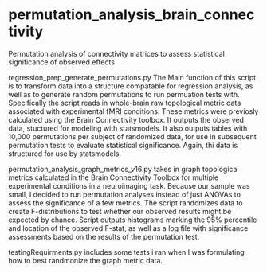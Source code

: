 # permutation_analysis_brain_connectivity
Permutation analysis of connectivity matrices to assess statistical significance of observed effects

regression_prep_generate_permutations.py
The Main function of this script is to transform data into a structure compatable for regression analysis, as well as to generate random permutations to run permuation tests with. Specifically the script reads in whole-brain raw topological metric data associated with experimental fMRI conditions. These metrics were previosly calculated using the Brain Connectivity toolbox.
It outputs the observed data, stuctured for modeling with statsmodels.
It also outputs tables with 10,000 permutations per subject of randomized data, for use in subsequent permutation tests to evaluate statistical significance. Again, thi data is structured for use by statsmodels.

permutation_analysis_graph_metrics_v16.py takes in graph topological metrics calculated in the Brain Connectivity Toolbox for multiple experimental conditions in a neuroimaging task. 
Because our sample was small, I decided to run permutation analyses instead of just ANOVAs to assess the significance of a few metrics. 
The script randomizes data to create F-distributions to test whether our observed results might be expected by chance. 
Script outputs histograms marking the 95% percentile and location of the observed F-stat, as well as a log file with significance assessments based on the results of the permutation test. 

testingRequirments.py includes some tests i ran when I was formulating how to best randmonize the graph metric data. 

